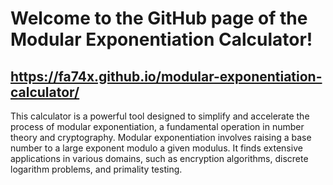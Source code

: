 # Welcome to the GitHub page of the Modular Exponentiation Calculator!
## https://fa74x.github.io/modular-exponentiation-calculator/
This calculator is a powerful tool designed to simplify and accelerate the process of modular exponentiation, a fundamental operation in number theory and cryptography. Modular exponentiation involves raising a base number to a large exponent modulo a given modulus. It finds extensive applications in various domains, such as encryption algorithms, discrete logarithm problems, and primality testing.
